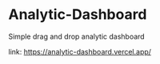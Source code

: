 # Analytic-Dashboard
Simple drag and drop analytic dashboard

link: https://analytic-dashboard.vercel.app/
